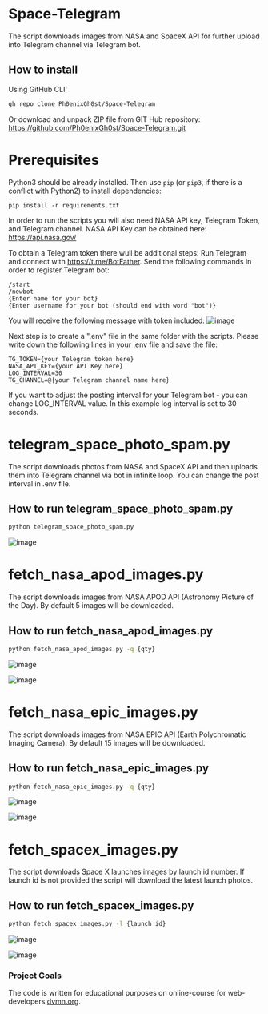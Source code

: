 # Space-Telegram
The script downloads images from NASA and SpaceX API for further upload into Telegram channel via Telegram bot.

## How to install
Using GitHub CLI:
```bash
gh repo clone Ph0enixGh0st/Space-Telegram
```

Or download and unpack ZIP file from GIT Hub repository: https://github.com/Ph0enixGh0st/Space-Telegram.git

# Prerequisites
Python3 should be already installed. 
Then use `pip` (or `pip3`, if there is a conflict with Python2) to install dependencies:
```
pip install -r requirements.txt
```
In order to run the scripts you will also need NASA API key, Telegram Token, and Telegram channel.
NASA API Key can be obtained here: https://api.nasa.gov/

To obtain a Telegram token there wull be additional steps:
Run Telegram and connect with https://t.me/BotFather. Send the following commands in order to register Telegram bot:
```
/start
/newbot
{Enter name for your bot}
{Enter username for your bot (should end with word "bot")}
```
You will receive the following message with token included:
![image](https://user-images.githubusercontent.com/108229516/190225818-6c221bb4-cb3f-4c07-8a9f-6d246bcdcec6.png)

Next step is to create a ".env" file in the same folder with the scripts.
Please write down the following lines in your .env file and save the file:
```
TG_TOKEN={your Telegram token here}
NASA_API_KEY={your API Key here}
LOG_INTERVAL=30
TG_CHANNEL=@{your Telegram channel name here}

```
If you want to adjust the posting interval for your Telegram bot - you can change LOG_INTERVAL value.
In this example log interval is set to 30 seconds.


# telegram_space_photo_spam.py
The script downloads photos from NASA and SpaceX API and then uploads them into Telegram channel via bot in infinite loop.
You can change the post interval in .env file.

## How to run telegram_space_photo_spam.py
```bash
python telegram_space_photo_spam.py
```
![image](https://user-images.githubusercontent.com/108229516/190182368-05d7d0fb-928e-450c-85aa-da1a42c37209.png)


# fetch_nasa_apod_images.py
The script downloads images from NASA APOD API (Astronomy Picture of the Day). By default 5 images will be downloaded.

## How to run fetch_nasa_apod_images.py
```bash
python fetch_nasa_apod_images.py -q {qty}
```
![image](https://user-images.githubusercontent.com/108229516/190181486-fd3b49ff-949f-47fe-acc9-12f0b01dd482.png)

![image](https://user-images.githubusercontent.com/108229516/190181244-631069dc-59ab-4f44-923a-cd46b58fd8bb.png)


# fetch_nasa_epic_images.py
The script downloads images from NASA EPIC API (Earth Polychromatic Imaging Camera). By default 15 images will be downloaded.

## How to run fetch_nasa_epic_images.py
```bash
python fetch_nasa_epic_images.py -q {qty}
```
![image](https://user-images.githubusercontent.com/108229516/190183357-baa20446-ca03-4471-bec7-8ce590dba149.png)

![image](https://user-images.githubusercontent.com/108229516/190182910-b44c0333-ef85-4c73-8800-c34173b061db.png)


# fetch_spacex_images.py
The script downloads Space X launches images by launch id number. If launch id is not provided the script will download the latest launch photos.

## How to run fetch_spacex_images.py
```bash
python fetch_spacex_images.py -l {launch id}
```
![image](https://user-images.githubusercontent.com/108229516/190184756-c3f669c7-ade3-478d-be58-671da5a15aee.png)

![image](https://user-images.githubusercontent.com/108229516/190183896-175d7859-05f8-4b20-b810-764ce2449f13.png)


### Project Goals

The code is written for educational purposes on online-course for web-developers [dvmn.org](https://dvmn.org/).
